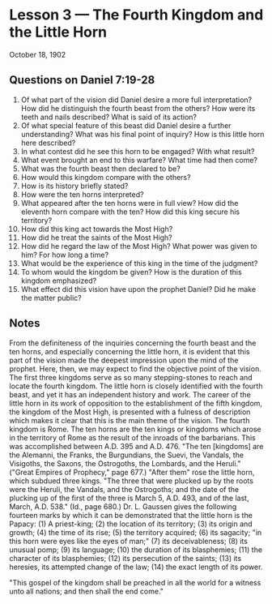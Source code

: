 # Lesson 3 — The Fourth Kingdom and the Little Horn

October 18, 1902

## Questions on Daniel 7:19-28

1. Of what part of the vision did Daniel desire a more full interpretation? How did he distinguish the fourth beast from the others? How were its teeth and nails described? What is said of its action?
2. Of what special feature of this beast did Daniel desire a further understanding? What was his final point of inquiry? How is this little horn here described?
3. In what contest did he see this horn to be engaged? With what result?
4. What event brought an end to this warfare? What time had then come?
5. What was the fourth beast then declared to be?
6. How would this kingdom compare with the others?
7. How is its history briefly stated?
8. How were the ten horns interpreted?
9. What appeared after the ten horns were in full view? How did the eleventh horn compare with the ten? How did this king secure his territory?
10. How did this king act towards the Most High?
11. How did he treat the saints of the Most High?
12. How did he regard the law of the Most High? What power was given to him? For how long a time?
13. What would be the experience of this king in the time of the judgment?
14. To whom would the kingdom be given? How is the duration of this kingdom emphasized?
15. What effect did this vision have upon the prophet Daniel? Did he make the matter public?

## Notes

From the definiteness of the inquiries concerning the fourth beast and the ten horns, and especially concerning the little horn, it is evident that this part of the vision made the deepest impression upon the mind of the prophet. Here, then, we may expect to find the objective point of the vision. The first three kingdoms serve as so many stepping-stones to reach and locate the fourth kingdom. The little horn is closely identified with the fourth beast, and yet it has an independent history and work. The career of the little horn in its work of opposition to the establishment of the fifth kingdom, the kingdom of the Most High, is presented with a fulness of description which makes it clear that this is the main theme of the vision. The fourth kingdom is Rome. The ten horns are the ten kings or kingdoms which arose in the territory of Rome as the result of the inroads of the barbarians. This was accomplished between A.D. 395 and A.D. 476. "The ten [kingdoms] are the Alemanni, the Franks, the Burgundians, the Suevi, the Vandals, the Visigoths, the Saxons, the Ostrogoths, the Lombards, and the Heruli." ("Great Empires of Prophecy," page 677.) "After them" rose the little horn, which subdued three kings. "The three that were plucked up by the roots were the Heruli, the Vandals, and the Ostrogoths; and the date of the plucking up of the first of the three is March 5, A.D. 493, and of the last, March, A.D. 538." (Id., page 680.) Dr. L. Gaussen gives the following fourteen marks by which it can be demonstrated that the little horn is the Papacy: (1) A priest-king; (2) the location of its territory; (3) its origin and growth; (4) the time of its rise; (5) the territory acquired; (6) its sagacity; "in this horn were eyes like the eyes of man;" (7) its deceivableness; (8) its unusual pomp; (9) its language; (10) the duration of its blasphemies; (11) the character of its blasphemies; (12) its persecution of the saints; (13) its heresies, its attempted change of the law; (14) the exact length of its power.

"This gospel of the kingdom shall be preached in all the world for a witness unto all nations; and then shall the end come."
